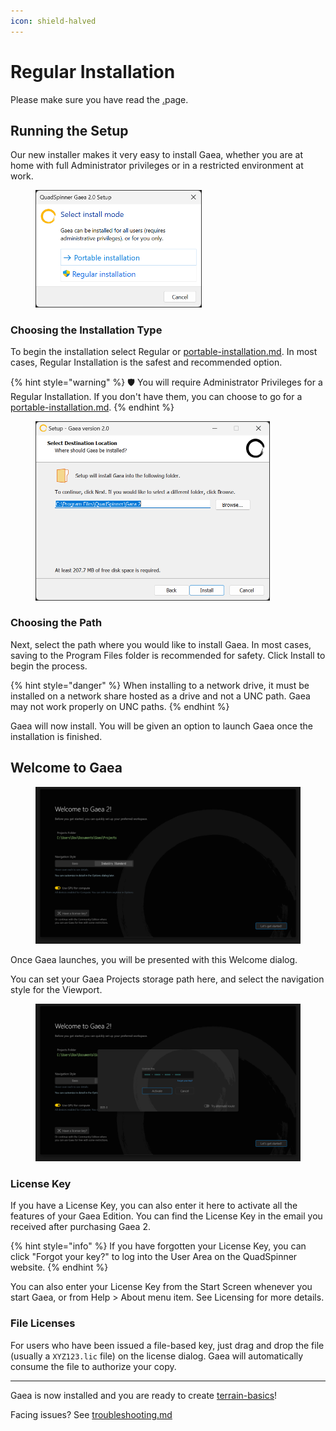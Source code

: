 ```yaml
---
icon: shield-halved
---
```


# Regular Installation

Please make sure you have read the [.](./ "mention")page.

## Running the Setup

Our new installer makes it very easy to install Gaea, whether you are at home with full Administrator privileges or in a restricted environment at work.

<figure><img src="../../.gitbook/assets/QuadSpinner_Gaea_2.0_Setup_09-55-53-PM.png" alt="" width="266"><figcaption></figcaption></figure>

### Choosing the Installation Type

To begin the installation select Regular or [portable-installation.md](portable-installation.md "mention"). In most cases, Regular Installation is the safest and recommended option.

{% hint style="warning" %}
:shield: You will require Administrator Privileges for a Regular Installation. If you don't have them, you can choose to go for a [portable-installation.md](portable-installation.md "mention").
{% endhint %}

<figure><img src="../../.gitbook/assets/Setup_-_Gaea_version_2.0_09-56-05-PM (1).png" alt="" width="375"><figcaption></figcaption></figure>

### Choosing the Path

Next, select the path where you would like to install Gaea. In most cases, saving to the Program Files folder is recommended for safety. Click Install to begin the process.

{% hint style="danger" %}
When installing to a network drive, it must be installed on a network share hosted as a drive and not a UNC path. Gaea may not work properly on UNC paths.
{% endhint %}

Gaea will now install. You will be given an option to launch Gaea once the installation is finished.



## Welcome to Gaea

<figure><img src="../../.gitbook/assets/Welcome_to_Gaea_2.0_09-56-21-PM.png" alt=""><figcaption></figcaption></figure>

Once Gaea launches, you will be presented with this Welcome dialog.

You can set your Gaea Projects storage path here, and select the navigation style for the Viewport.

<figure><img src="../../.gitbook/assets/Welcome_to_Gaea_2.0_09-56-28-PM.png" alt=""><figcaption></figcaption></figure>

### License Key

If you have a License Key, you can also enter it here to activate all the features of your Gaea Edition. You can find the License Key in the email you received after purchasing Gaea 2.&#x20;

{% hint style="info" %}
If you have forgotten your License Key, you can click "Forgot your key?" to log into the User Area on the QuadSpinner website.
{% endhint %}

You can also enter your License Key from the Start Screen whenever you start Gaea, or from Help > About menu item. See Licensing for more details.

### File Licenses

For users who have been issued a file-based key, just drag and drop the file (usually a `XYZ123.lic` file) on the license dialog. Gaea will automatically consume the file to authorize your copy.

***

Gaea is now installed and you are ready to create [terrain-basics](../../using-gaea/terrain-basics/ "mention")!







Facing issues? See [troubleshooting.md](troubleshooting.md "mention")

